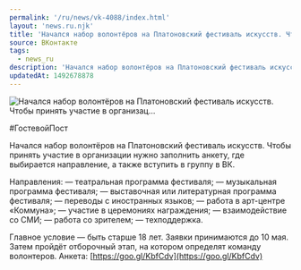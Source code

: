 ```yaml
---
permalink: '/ru/news/vk-4088/index.html'
layout: 'news.ru.njk'
title: 'Начался набор волонтёров на Платоновский фестиваль искусств. Чтобы принять участие в организац'
source: ВКонтакте
tags:
  - news_ru
description: 'Начался набор волонтёров на Платоновский фестиваль искусств. Чтобы принять участие в организац…'
updatedAt: 1492678878
---
```

![Начался набор волонтёров на Платоновский фестиваль искусств. Чтобы принять участие в организац…](https://sun9-15.userapi.com/impf/OVzI3Son_aGXWAsHc5IP_ji19Au3dmlZDenGjg/LauS1eCGW-Q.jpg?size=1280x853&quality=96&sign=9a4897aae3554e4441c5d505f3c358fd&c_uniq_tag=xo2GT1K9TCSV7MXBCMXSs8ZjnPtcAta1BbtP19gfEm4&type=album)

#ГостевойПост

Начался набор волонтёров на Платоновский фестиваль искусств. Чтобы принять участие в организации нужно заполнить анкету, где выбирается направление, а также вступить в группу в ВК.

Направления:
— театральная программа фестиваля;
— музыкальная программа фестиваля;
— выставочная или литературная программа фестиваля;
— переводы с иностранных языков;
— работа в арт-центре «Коммуна»;
— участие в церемониях награждения;
— взаимодействие со СМИ;
— работа со зрителем;
— техподдержка.

Главное условие — быть старше 18 лет.
Заявки принимаются до 10 мая. Затем пройдёт отборочный этап, на котором определят команду волонтеров.
Анкета: [https://goo.gl/KbfCdv](https://goo.gl/KbfCdv)
